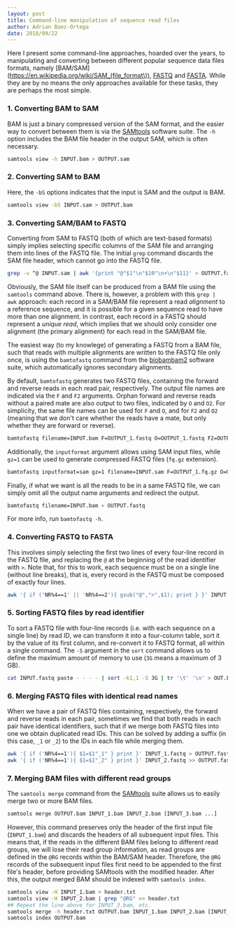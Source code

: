 ```yaml
---
layout: post
title: Command-line manipulation of sequence read files
author: Adrian Baez-Ortega
date: 2018/09/22
---
```



Here I present some command-line approaches, hoarded over the years, to manipulating and converting between different popular sequence data files formats, namely [BAM/SAM](https://en.wikipedia.org/wiki/SAM_(file_format\)), [FASTQ](https://en.wikipedia.org/wiki/FASTQ_format) and [FASTA](https://en.wikipedia.org/wiki/FASTA_format). While they are by no means the only approaches available for these tasks, they are perhaps the most simple.

### 1. Converting BAM to SAM

BAM is just a binary compressed version of the SAM format, and the easier way to convert between them is via the [SAMtools](http://www.htslib.org/) software suite. The `-h` option includes the BAM file header in the output SAM, which is often necessary.

``` sh
samtools view -h INPUT.bam > OUTPUT.sam
```

### 2. Converting SAM to BAM

Here, the `-bS` options indicates that the input is SAM and the output is BAM.

``` sh
samtools view -bS INPUT.sam > OUTPUT.bam
```

### 3. Converting SAM/BAM to FASTQ

Converting from SAM to FASTQ (both of which are text-based formats) simply implies selecting specific columns of the SAM file and arranging them into lines of the FASTQ file. The initial `grep` command discards the SAM file header, which cannot go into the FASTQ file.

``` sh
grep -v ^@ INPUT.sam | awk '{print "@"$1"\n"$10"\n+\n"$11}' > OUTPUT.fastq
```

Obviously, the SAM file itself can be produced from a BAM file using the `samtools` command above. There is, however, a problem with this `grep | awk` approach: each record in a SAM/BAM file represent a read *alignment* to a reference sequence, and it is possible for a given sequence read to have more than one alignment. In contrast, each record in a FASTQ should represent a *unique read*, which implies that we should only consider one alignment (the primary alignment) for each read in the SAM/BAM file. 

The easiest way (to my knowlege) of generating a FASTQ from a BAM file, such that reads with multiple alignments are written to the FASTQ file only once, is using the `bamtofastq` command from the [biobambam2](https://www.sanger.ac.uk/science/tools/biobambam) software suite, which automatically ignores secondary alignments.

By default, `bamtofastq` generates two FASTQ files, containing the forward and reverse reads in each read pair, respectively. The output file names are indicated via the `F` and `F2` arguments. Orphan forward and reverse reads without a paired mate are also output to two files, indicated by `O` and `O2`. For simplicity, the same file names can be used for `F` and `O`, and for `F2` and `O2` (meaning that we don't care whether the reads have a mate, but only whether they are forward or reverse).

``` sh
bamtofastq filename=INPUT.bam F=OUTPUT_1.fastq O=OUTPUT_1.fastq F2=OUTPUT_2.fastq O2=OUTPUT_2.fastq
```

Additionally, the `inputformat` argument allows using SAM input files, while `gz=1` can be used to generate compressed FASTQ files (`fq.gz` extension).

``` sh
bamtofastq inputformat=sam gz=1 filename=INPUT.sam F=OUTPUT_1.fq.gz O=OUTPUT_1.fq.gz F2=OUTPUT_2.fq.gz O2=OUTPUT_2.fq.gz
```

Finally, if what we want is all the reads to be in a same FASTQ file, we can simply omit all the output name arguments and redirect the output.

``` sh
bamtofastq filename=INPUT.bam > OUTPUT.fastq
```

For more info, run `bamtofastq -h`.

### 4. Converting FASTQ to FASTA

This involves simply selecting the first two lines of every four-line record in the FASTQ file, and replacing the `@` at the beginning of the read identifier with `>`. Note that, for this to work, each sequence must be on a single line (without line breaks), that is, every record in the FASTQ must be composed of exactly four lines.

``` sh
awk '{ if ('NR%4==1' || 'NR%4==2'){ gsub("@",">",$1); print } }' INPUT.fastq > OUTPUT.fasta
```

### 5. Sorting FASTQ files by read identifier

To sort a FASTQ file with four-line records (i.e. with each sequence on a single line) by read ID, we can transform it into a four-column table, sort it by the value of its first column, and re-convert it to FASTQ format, all within a single command. The `-S` argument in the `sort` command allows us to define the maximum amount of memory to use (`3G` means a maximum of 3 GB).

``` sh
cat INPUT.fastq paste - - - - | sort -k1,1 -S 3G | tr '\t' '\n' > OUT.FASTQ
```

### 6. Merging FASTQ files with identical read names

When we have a pair of FASTQ files containing, respectively, the forward and reverse reads in each pair, sometimes we find that both reads in each pair have identical identifiers, such that if we merge both FASTQ files into one we obtain duplicated read IDs. This can be solved by adding a suffix (in this case, `_1` or `_2`) to the IDs in each file while merging them.

``` sh
awk '{ if ('NR%4==1'){ $1=$1"_1" } print }' INPUT_1.fastq > OUTPUT.fastq
awk '{ if ('NR%4==1'){ $1=$1"_2" } print }' INPUT_2.fastq >> OUTPUT.fastq
```

### 7. Merging BAM files with different read groups

The `samtools merge` command from the [SAMtools](http://www.htslib.org/) suite allows us to easily merge two or more BAM files.

``` sh
samtools merge OUTPUT.bam INPUT_1.bam INPUT_2.bam [INPUT_3.bam ...]
```

However, this command preserves only the header of the first input file (`INPUT_1.bam`) and discards the headers of all subsequent input files. This means that, if the reads in the different BAM files belong to different read groups, we will lose their read group information, as read groups are defined in the `@RG` records within the BAM/SAM header. Therefore, the `@RG` records of the subsequent input files first need to be appended to the first file's header, before providing SAMtools with the modified header. After this, the output merged BAM should be indexed with `samtools index`.

``` sh
samtools view -H INPUT_1.bam > header.txt
samtools view -H INPUT_2.bam | grep "@RG" >> header.txt
## Repeat the line above for INPUT_3.bam, etc.
samtools merge -h header.txt OUTPUT.bam INPUT_1.bam INPUT_2.bam [INPUT_3.bam ...]
samtools index OUTPUT.bam
```

